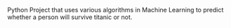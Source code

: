Python Project that uses various algorithms in Machine Learning to predict whether a person will survive titanic or not.
